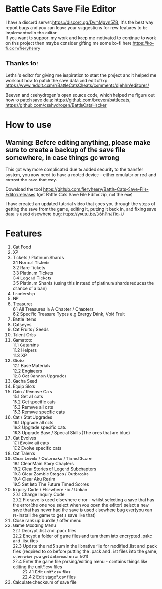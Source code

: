 # Battle Cats Save File Editor

I have a discord server:https://discord.gg/DvmMgvn5ZB, it's the best way report bugs and you can leave your suggestions for new features to be implemented in the editor<br>
If you want to support my work and keep me motivated to continue to work on this project then maybe consider gifting me some ko-fi here:https://ko-fi.com/fieryhenry

## Thanks to:
Lethal's editor for giving me inspiration to start the project and it helped me work out how to patch the save data and edit cf/xp: https://www.reddit.com/r/BattleCatsCheats/comments/djehhn/editoren/

Beeven and csehydrogen's open source code, which helped me figure out how to patch save data: https://github.com/beeven/battlecats, https://github.com/csehydrogen/BattleCatsHacker

# How to use
## Warning: <b>Before editing anything, please make sure to create a backup of the save file somewhere, in case things go wrong</b>

This got way more complicated due to added security to the transfer system, you now need to have a rooted device - either emulator or real and extract the save that way. 

Download the tool https://github.com/fieryhenry/Battle-Cats-Save-File-Editor/releases (get Battle Cats Save File Editor.zip, not the exe)

I have created an updated tutorial video that goes you through the steps of getting the save from the game, editing it, putting it back in, and fixing save data is used elsewhere bug: https://youtu.be/D6hPnJTlq-U

# Features
1. Cat Food
2. XP
3. Tickets / Platinum Shards<br>
  3.1 Normal Tickets<br>
  3.2 Rare Tickets<br>
  3.3 Platinum Tickets<br>
  3.4 Legend Tickets<br>
  3.5 Platinum Shards (using this instead of platinum shards reduces the chance of a ban)<br>
4. Leadership
5. NP
6. Treasures<br>
  6.1 All Treasures In A Chapter / Chapters<br>
  6.2 Specific Treasure Types e.g Energy Drink, Void Fruit<br>
7. Battle Items
8. Catseyes
9. Cat Fruits / Seeds
10. Talent Orbs
11. Gamatoto<br>
  11.1 Catamins<br>
  11.2 Helpers<br>
  11.3 XP<br>
12. Ototo<br>
  12.1 Base Materials<br>
  12.2 Engineers<br>
  12.3 Cat Cannon Upgrades<br>
13. Gacha Seed
14. Equip Slots
15. Gain / Remove Cats<br>
  15.1 Get all cats<br>
  15.2 Get specific cats<br>
  15.3 Remove all cats<br>
  15.3 Remove specific cats<br>
16. Cat / Stat Upgrades<br>
  16.1 Upgrade all cats<br>
  16.2 Upgrade specific cats<br>
  16.3 Upgrade Base / Special Skills (The ones that are blue)<br>
17. Cat Evolves<br>
  17.1 Evolve all cats<br>
  17.2 Evolve specific cats<br>
18. Cat Talents
19. Clear Levels / Outbreaks / Timed Score<br>
  19.1 Clear Main Story Chapters<br>
  19.2 Clear Stories of Legend Subchapters<br>
  19.3 Clear Zombie Stages / Outbreaks<br>
  19.4 Clear Aku Realm<br>
  19.5 Set Into The Future Timed Scores<br>
20. Inquiry Code / Elsewhere Fix / Unban<br>
  20.1 Change Inquiry Code<br>
  20.2 Fix save is used elsewhere error - whilst selecting a save that has the error(the one you select when you open the editor) select a new save that has never had the save is used elsewhere bug ever(you can re-install the game to get a save like that)<br>
21. Close rank up bundle / offer menu
22. Game Modding Menu<br>
  22.1 Decrypt .list and .pack files<br>
  22.2 Encypt a folder of game files and turn them into encrypted .pakc and .list files<br>
  22.3 Update the md5 sum in the libnative file for modified .list and .pack files (required to do before putting the .pack and .list files into the game, otherwise you get dataread error h01)<br>
  22.4 Enter the game file parsing/editing menu - contains things like editing the unit*.csv files<br>
    &nbsp;&nbsp;&nbsp;&nbsp;&nbsp;&nbsp;&nbsp;&nbsp;22.4.1 Edit unit*.csv files<br>
    &nbsp;&nbsp;&nbsp;&nbsp;&nbsp;&nbsp;&nbsp;&nbsp;22.4.2 Edit stage*.csv files<br>
23. Calculate checksum of save file
